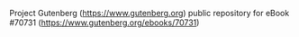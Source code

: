 Project Gutenberg (https://www.gutenberg.org) public repository for
eBook #70731 (https://www.gutenberg.org/ebooks/70731)
